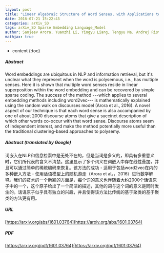 ```yaml
---
layout: post
title: "Linear Algebraic Structure of Word Senses, with Applications to Polysemy"
date: 2016-07-21 15:22:43
categories: arXiv_SD
tags: arXiv_SD Sparse Embedding Language_Model
author: Sanjeev Arora, Yuanzhi Li, Yingyu Liang, Tengyu Ma, Andrej Risteski
mathjax: true
---
```


* content
{:toc}

##### Abstract
Word embeddings are ubiquitous in NLP and information retrieval, but it's unclear what they represent when the word is polysemous, i.e., has multiple senses. Here it is shown that multiple word senses reside in linear superposition within the word embedding and can be recovered by simple sparse coding. The success of the method ---which applies to several embedding methods including word2vec--- is mathematically explained using the random walk on discourses model (Arora et al., 2016). A novel aspect of our technique is that each word sense is also accompanied by one of about 2000 discourse atoms that give a succinct description of which other words co-occur with that word sense. Discourse atoms seem of independent interest, and make the method potentially more useful than the traditional clustering-based approaches to polysemy.

##### Abstract (translated by Google)
词嵌入在NLP和信息检索中是无处不在的，但是当词是多义的，即具有多重意义时，它们所代表的含义不清楚。这里显示了多个词义在词嵌入中存在线性叠加，并且可以通过简单的稀疏编码来恢复。该方法的成功 - 适用于包括word2vec在内的多种嵌入方法 - 使用话语模型上的随机游走（Arora et al。，2016）进行数学解释。我们的技术的一个新颖的方面是，每个词的意义也伴随着大约2000个话语原子中的一个，这个原子给出了一个简洁的描述，其他的词与这个词的意义是同时发生的。话语原子似乎具有独立的兴趣，并且使得该方法比传统的基于聚类的基于聚类的方法更有用。

##### URL
[https://arxiv.org/abs/1601.03764](https://arxiv.org/abs/1601.03764)

##### PDF
[https://arxiv.org/pdf/1601.03764](https://arxiv.org/pdf/1601.03764)


